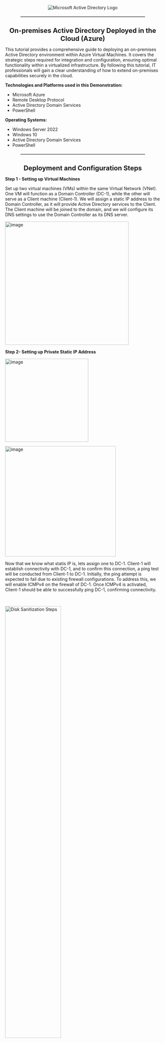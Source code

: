 <p align="center">
    <img src="https://i.imgur.com/pU5A58S.png" alt="Microsoft Active Directory Logo"/>
    </p>
    <hr style="border: 1px solid #ccc; width: 80%; margin: 20px auto;">
  <h1 style="text-align: center; font-weight: bold; font-size: 16pt;">On-premises Active Directory Deployed in the Cloud (Azure)</h1> </p> 

<p>
This tutorial provides a comprehensive guide to deploying an on-premises Active Directory environment within Azure Virtual Machines. It covers the strategic steps required for integration and configuration, ensuring optimal functionality within a virtualized infrastructure. By following this tutorial, IT professionals will gain a clear understanding of how to extend on-premises capabilities securely in the cloud.
</p>
<p><b>Technologies and Platforms used in this Demonstration:</b> <br>

<ul> 
  <li>Microsoft Azure </li>
  <li> Remote Desktop Protocol</li>
  <li> Active Directory Domain Services</li>
  <li>PowerShell </li>
</ul>

</p>

<p><b>Operating Systems:</b> <br>

<ul> 
  <li>Windows Server 2022 </li>
  <li> Windows 10</li>
  <li> Active Directory Domain Services</li>
  <li>PowerShell </li>
</ul>

  </p>  
    
  <hr style="border: 1px solid #ccc; width: 80%; margin: 20px auto;">

  <h1 style="text-align: center; font-weight: bold; font-size: 16pt;">Deployment and Configuration Steps</h1> </p> 
  <p>
    <b>Step 1 - Setting up Virtual Machines</b></p>
    <p>
    Set up two virtual machines (VMs) within the same Virtual Network (VNet). One VM will function as a Domain Controller (DC-1), while the other will serve as a Client machine (Client-1). We will assign a static IP address to the Domain Controller, as it will provide Active Directory services to the Client. The Client machine will be joined to the domain, and we will configure its DNS settings to use the Domain Controller as its DNS server.
    </p>
    <p>
        <img width="401" alt="image" src="https://github.com/user-attachments/assets/327944b5-f93e-4457-828d-44b40ec52f66">
    </p>
    <p> 
        <b>Step 2- Setting up Private Static IP Address</b></p>

<p>
    <img width="270" alt="image" src="https://github.com/user-attachments/assets/3ada21b7-1c18-43d2-a999-6138ed3dda3f"></p>

<p>
    <img width="359" alt="image" src="https://github.com/user-attachments/assets/e0c4b039-3013-4fcf-bedb-cf3043802b79"></p>
Now that we know what statis IP is, lets assign one to DC-1. Client-1 will establish connectivity with DC-1, and to confirm this connection, a ping test will be conducted from Client-1 to DC-1. Initially, the ping attempt is expected to fail due to existing firewall configurations. To address this, we will enable ICMPv4 on the firewall of DC-1. Once ICMPv4 is activated, Client-1 should be able to successfully ping DC-1, confirming connectivity.


 </p>
    <br />
    <p>
      <img src="https://i.imgur.com/HvZBWzc.png" height="60%" width="60%" alt="Disk Sanitization Steps"/>
      </p>
      <img src="https://i.imgur.com/1lrrGPw.png" height="60%" width="60%" alt="Disk Sanitization Steps"/>
    </p>
    <p>
      We will now log back into DC-1 to proceed with the installation of Active Directory Users and Computers. Next, promote the VM to a Domain Controller, set up a new forest with the domain name "mydomain.com," and then restart the system. After restarting, log back into DC-1 as the user "mydomain.com\labuser." If the steps have been completed correctly, you should be able to run Active Directory Users and Computers, as demonstrated below.
    </p>
    <img src="https://i.imgur.com/cGjvRke.png" height="80%" width="80%" alt="Disk Sanitization Steps"/>
    <br />
    </p>
    <hr style="border: 1px solid #ccc; width: 80%; margin: 20px auto;">
    <h1 style="text-align: center; font-weight: bold; font-size: 16pt;">Creating Organizational Units (OUs)</h1> </p> 
    <p>
         Now that AD is install, we now proceed with creating Organizational Units (OUs). First, create an OU named "_EMPLOYEES," followed by another named "_ADMINS." To do this, right-click on the domain area, select New > Organizational Unit, and complete the required fields.</p>
         <P>
         Next, open your newly created OU -> right-click -> select New -> User -> enter Jane Doe -> assign her the role of Admin with the username Jane_admin. </P>
         <p>
         Finally, add Jane to the Domain Admins security group to grant her the appropriate permissions. You can use Jane_admin as the administrator account. 

  </p>
    <img src="https://i.imgur.com/hL7g5Y5.png" height="80%" width="80%" alt="Disk Sanitization Steps"/>
    <br />
    </p>
    <p>
    <img src="https://i.imgur.com/kcgvzdE.png" height="50%" width="50%" alt="Disk Sanitization Steps"/>
  </p>
  <p>
   Next, we will join Client-1 to the "mydomain.com" domain. From the Azure portal, update Client-1’s DNS settings to point to the private IP address of the Domain Controller (DC). After updating the DNS settings, restart Client-1 from within the Azure portal. The image below confirms that Client-1 is successfully registered on the DC-1 DNS.
  </p>
    <img src="https://i.imgur.com/jbrGTXW.png" height="80%" width="80%" alt="Disk Sanitization Steps"/>
    <br />
    </p>
    <img src="https://i.imgur.com/kvcm2cY.jpg" height="80%" width="80%" alt="Disk Sanitization Steps"/>
    </p>
    <p>
    </p>
    <hr style="border: 1px solid #ccc; width: 80%; margin: 20px auto;">
    <h1 style="text-align: center; font-weight: bold; font-size: 16pt;">RDP</h1> </p> 
    <p>
    <p>
      To join Client-1 to the domain, navigate to the system settings and select About. On the right, choose Rename this PC (advanced), then select Change under the domain settings. Enter "mydomain.com" as the domain name, followed by the credentials for "mydomain.com\labuser." After completing these steps, the system will restart, and Client-1 will be successfully joined to "mydomain.com."
    </p>
    <br />
    <p>
      <p>
    <img src="https://i.imgur.com/Ze0Em5e.png" height="80%" width="80%" alt="Disk Sanitization Steps"/>
    </p>
    <p>
  Client-1 is now successfully joined to the domain. Next, we’ll configure Remote Desktop access for non-administrative users on Client-1. Begin by logging into Client-1 as an administrator and opening System Properties. Navigate to the Remote Desktop tab, and grant "Domain Users" access to Remote Desktop. Once these steps are completed, standard users will be able to log into Client-1 remotely.
    </p>
    <br />
        <p>
      <p>
    <img src="https://i.imgur.com/SApOKiE.png" height="80%" width="80%" alt="Disk Sanitization Steps"/>
    </p>
    <hr style="border: 1px solid #ccc; width: 80%; margin: 20px auto;">
    <h1 style="text-align: center; font-weight: bold; font-size: 16pt;">Adding Users with Powershell</h1> </p> 
    <p>
    <p>
      Finally, to confirm that standard users can successfully access Client-1 via Remote Desktop, we’ll use a PowerShell script to generate a large number of users in the domain. Once the users are created, we will select one of them and initiate an RDP session into Client-1 to verify access.
    </p>
    <br />
    <img src="https://i.imgur.com/EzWG8ug.png" height="80%" width="80%" alt="Disk Sanitization Steps"/>
    <p>
    <p>
      <p>
    <img src="https://i.imgur.com/Gkpe68K.png" height="60%" width="60%" alt="Disk Sanitization Steps"/>
    </p>
    <img src="https://i.imgur.com/n3gMwQV.png" height="60%" width="60%" alt="Disk Sanitization Steps"/>
    <p>
      As shown, the PowerShell script successfully created a user with the username "bab.hubo." We confirmed that we could log in to Client-1 using this user's credentials, verifying access as a standard user.
    </p>
